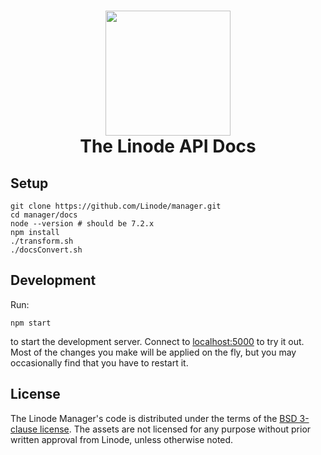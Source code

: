 <h1 align="center">
  <img src="https://www.linode.com/media/images/logos/diagonal/light/linode-logo_diagonal_light_medium.png" width="200" />
  <br />
  The Linode API Docs
</h1>

## Setup

    git clone https://github.com/Linode/manager.git
    cd manager/docs
    node --version # should be 7.2.x
    npm install
    ./transform.sh
    ./docsConvert.sh

## Development

Run:

    npm start

to start the development server. Connect to
[localhost:5000](https://localhost:5000) to try it out. Most of the changes you
make will be applied on the fly, but you may occasionally find that you have to
restart it.

## License

The Linode Manager's code is distributed under the terms of the [BSD 3-clause
license](https://github.com/linode/manager/blob/master/LICENSE). The assets are
not licensed for any purpose without prior written approval from Linode, unless
otherwise noted.
